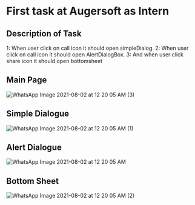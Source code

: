 # First task at **Augersoft** as Intern

## Description of Task

1:  When user click on call icon it should open simpleDialog.
2:  When user click on call icon it should open AlertDialogBox.
3:  And when user click share icon it should open bottomsheet

## Main Page
![WhatsApp Image 2021-08-02 at 12 20 05 AM (3)](https://user-images.githubusercontent.com/87908817/127783403-d8c5294a-80f0-44c6-b482-2ccc02289af3.jpeg)

## Simple Dialogue
![WhatsApp Image 2021-08-02 at 12 20 05 AM (1)](https://user-images.githubusercontent.com/87908817/127783426-d2080131-3fdd-4e87-88d5-ec62236f6d00.jpeg)

## Alert Dialogue
![WhatsApp Image 2021-08-02 at 12 20 05 AM](https://user-images.githubusercontent.com/87908817/127783448-d91bb381-deae-4396-b68c-9518c1e6c20b.jpeg)

## Bottom Sheet
![WhatsApp Image 2021-08-02 at 12 20 05 AM (2)](https://user-images.githubusercontent.com/87908817/127783457-4ba1ece2-1079-4699-9d58-d5c59f2a5c40.jpeg)





